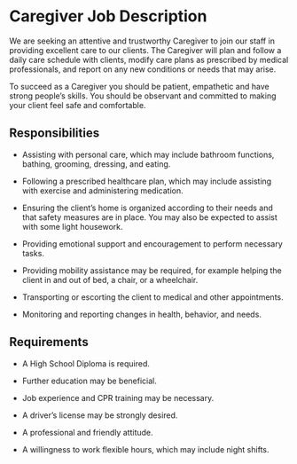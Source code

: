 # Caregiver Job Description

We are seeking an attentive and trustworthy Caregiver to join our staff in providing excellent care to our clients. The Caregiver will plan and follow a daily care schedule with clients, modify care plans as prescribed by medical professionals, and report on any new conditions or needs that may arise.

To succeed as a Caregiver you should be patient, empathetic and have strong people’s skills. You should be observant and committed to making your client feel safe and comfortable.

## Responsibilities

* Assisting with personal care, which may include bathroom functions, bathing, grooming, dressing, and eating.

* Following a prescribed healthcare plan, which may include assisting with exercise and administering medication.

* Ensuring the client’s home is organized according to their needs and that safety measures are in place. You may also be expected to assist with some light housework.

* Providing emotional support and encouragement to perform necessary tasks.

* Providing mobility assistance may be required, for example helping the client in and out of bed, a chair, or a wheelchair.

* Transporting or escorting the client to medical and other appointments.

* Monitoring and reporting changes in health, behavior, and needs.

## Requirements

* A High School Diploma is required.

* Further education may be beneficial.

* Job experience and CPR training may be necessary.

* A driver’s license may be strongly desired.

* A professional and friendly attitude.

* A willingness to work flexible hours, which may include night shifts.

